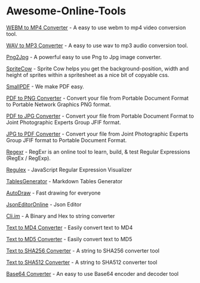 # Awesome-Online-Tools

[WEBM to MP4 Converter](https://formatswap.com/tools/webm2mp4/) - A easy to use webm to mp4 video conversion tool.

[WAV to MP3 Converter](https://formatswap.com/tools/wav2mp3/) - A easy to use wav to mp3 audio conversion tool.

[Png2Jpg](https://formatswap.com/png2jpg/) - A powerful easy to use Png to Jpg image converter.

[SpriteCow](http://www.spritecow.com/) - Sprite Cow helps you get the background-position, width and height of sprites within a spritesheet as a nice bit of copyable css.

[SmallPDF](https://smallpdf.com/) - We make PDF easy.

[PDF to PNG Converter](https://formatswap.com/tools/pdf2png/) - Convert your file from Portable Document Format to Portable Network Graphics PNG format.

[PDF to JPG Converter](https://formatswap.com/tools/pdf2jpg/) - Convert your file from Portable Document Format to Joint Photographic Experts Group JFIF format.

[JPG to PDF Converter](https://formatswap.com/tools/jpg2pdf/) - Convert your file from Joint Photographic Experts Group JFIF format to Portable Document Format.

[Regexr](https://regexr.com/) - RegExr is an online tool to learn, build, & test Regular Expressions (RegEx / RegExp).

[Regulex](https://jex.im/regulex/#!flags=&re=%5E(a%7Cb)*%3F%24) - JavaScript Regular Expression Visualizer

[TablesGenerator](http://www.tablesgenerator.com/markdown_tables) - Markdown Tables Generator

[AutoDraw](https://www.autodraw.com/) - Fast drawing for everyone

[JsonEditorOnline](http://jsoneditoronline.org/) - Json Editor

[Cli.im](https://formatswap.com/tools/string-to-hex-binary-converter/) - A Binary and Hex to string converter

[Text to MD4 Converter](https://formatswap.com/tools/text2md4/) - Easily convert text to MD4

[Text to MD5 Converter](https://formatswap.com/tools/text2md5/) - Easily convert text to MD5

[Text to SHA256 Converter](https://formatswap.com/tools/text2sha256/) - A string to SHA256 converter tool

[Text to SHA512 Converter](https://formatswap.com/tools/text2sha512/) - A string to SHA512 converter tool

[Base64 Converter](https://formatswap.com/tools/base64-converter/) - An easy to use Base64 encoder and decoder tool
